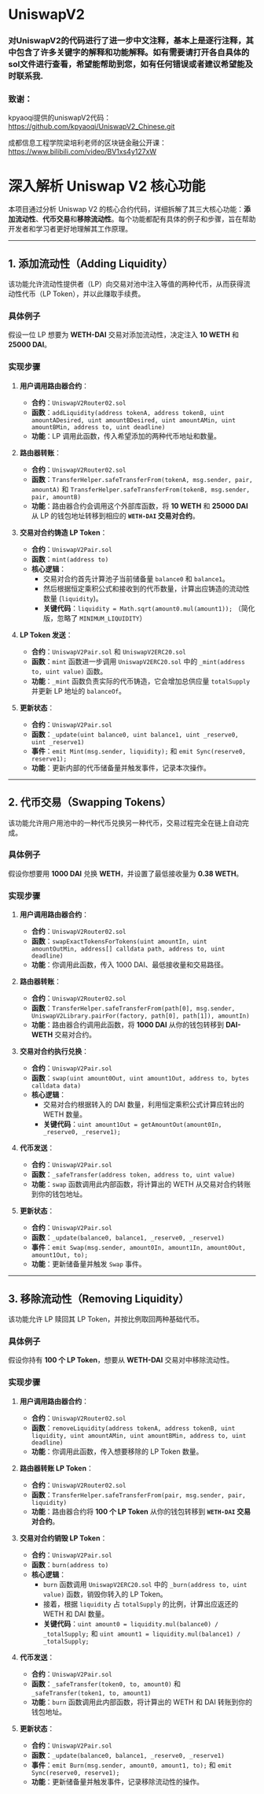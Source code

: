 # UniswapV2

### **对UniswapV2的代码进行了进一步中文注释，基本上是逐行注释，其中包含了许多关键字的解释和功能解释。如有需要请打开各自具体的sol文件进行查看，希望能帮助到您，如有任何错误或者建议希望能及时联系我**.

### 致谢：
kpyaoqi提供的uniswapV2代码：
https://github.com/kpyaoqi/UniswapV2_Chinese.git

成都信息工程学院梁培利老师的区块链金融公开课：
https://www.bilibili.com/video/BV1xs4y127xW


# 深入解析 Uniswap V2 核心功能

本项目通过分析 Uniswap V2 的核心合约代码，详细拆解了其三大核心功能：**添加流动性**、**代币交易**和**移除流动性**。每个功能都配有具体的例子和步骤，旨在帮助开发者和学习者更好地理解其工作原理。

---

## 1. 添加流动性（Adding Liquidity）

该功能允许流动性提供者（LP）向交易对池中注入等值的两种代币，从而获得流动性代币（LP Token），并以此赚取手续费。

### **具体例子**

假设一位 LP 想要为 **WETH-DAI** 交易对添加流动性，决定注入 **10 WETH** 和 **25000 DAI**。

### **实现步骤**

1.  **用户调用路由器合约**：
    * **合约**：`UniswapV2Router02.sol`
    * **函数**：`addLiquidity(address tokenA, address tokenB, uint amountADesired, uint amountBDesired, uint amountAMin, uint amountBMin, address to, uint deadline)`
    * **功能**：LP 调用此函数，传入希望添加的两种代币地址和数量。

2.  **路由器转账**：
    * **合约**：`UniswapV2Router02.sol`
    * **函数**：`TransferHelper.safeTransferFrom(tokenA, msg.sender, pair, amountA)` 和 `TransferHelper.safeTransferFrom(tokenB, msg.sender, pair, amountB)`
    * **功能**：路由器合约会调用这个外部库函数，将 **10 WETH** 和 **25000 DAI** 从 LP 的钱包地址转移到相应的 **`WETH-DAI` 交易对合约**。

3.  **交易对合约铸造 LP Token**：
    * **合约**：`UniswapV2Pair.sol`
    * **函数**：`mint(address to)`
    * **核心逻辑**：
        * 交易对合约首先计算池子当前储备量 `balance0` 和 `balance1`。
        * 然后根据恒定乘积公式和接收到的代币数量，计算出应铸造的流动性数量 (`liquidity`)。
        * **关键代码**：`liquidity = Math.sqrt(amount0.mul(amount1));` （简化版，忽略了 `MINIMUM_LIQUIDITY`）

4.  **LP Token 发送**：
    * **合约**：`UniswapV2Pair.sol` 和 `UniswapV2ERC20.sol`
    * **函数**：`mint` 函数进一步调用 `UniswapV2ERC20.sol` 中的 `_mint(address to, uint value)` 函数。
    * **功能**：`_mint` 函数负责实际的代币铸造，它会增加总供应量 `totalSupply` 并更新 LP 地址的 `balanceOf`。

5.  **更新状态**：
    * **合约**：`UniswapV2Pair.sol`
    * **函数**：`_update(uint balance0, uint balance1, uint _reserve0, uint _reserve1)`
    * **事件**：`emit Mint(msg.sender, liquidity);` 和 `emit Sync(reserve0, reserve1);`
    * **功能**：更新内部的代币储备量并触发事件，记录本次操作。

---

## 2. 代币交易（Swapping Tokens）

该功能允许用户用池中的一种代币兑换另一种代币，交易过程完全在链上自动完成。

### **具体例子**

假设你想要用 **1000 DAI** 兑换 **WETH**，并设置了最低接收量为 **0.38 WETH**。

### **实现步骤**

1.  **用户调用路由器合约**：
    * **合约**：`UniswapV2Router02.sol`
    * **函数**：`swapExactTokensForTokens(uint amountIn, uint amountOutMin, address[] calldata path, address to, uint deadline)`
    * **功能**：你调用此函数，传入 1000 DAI、最低接收量和交易路径。

2.  **路由器转账**：
    * **合约**：`UniswapV2Router02.sol`
    * **函数**：`TransferHelper.safeTransferFrom(path[0], msg.sender, UniswapV2Library.pairFor(factory, path[0], path[1]), amountIn)`
    * **功能**：路由器合约调用此函数，将 **1000 DAI** 从你的钱包转移到 **DAI-WETH** 交易对合约。

3.  **交易对合约执行兑换**：
    * **合约**：`UniswapV2Pair.sol`
    * **函数**：`swap(uint amount0Out, uint amount1Out, address to, bytes calldata data)`
    * **核心逻辑**：
        * 交易对合约根据转入的 DAI 数量，利用恒定乘积公式计算应转出的 WETH 数量。
        * **关键代码**：`uint amount1Out = getAmountOut(amount0In, _reserve0, _reserve1);`

4.  **代币发送**：
    * **合约**：`UniswapV2Pair.sol`
    * **函数**：`_safeTransfer(address token, address to, uint value)`
    * **功能**：`swap` 函数调用此内部函数，将计算出的 WETH 从交易对合约转账到你的钱包地址。

5.  **更新状态**：
    * **合约**：`UniswapV2Pair.sol`
    * **函数**：`_update(balance0, balance1, _reserve0, _reserve1)`
    * **事件**：`emit Swap(msg.sender, amount0In, amount1In, amount0Out, amount1Out, to);`
    * **功能**：更新储备量并触发 `Swap` 事件。

---

## 3. 移除流动性（Removing Liquidity）

该功能允许 LP 赎回其 LP Token，并按比例取回两种基础代币。

### **具体例子**

假设你持有 **100 个 LP Token**，想要从 **WETH-DAI** 交易对中移除流动性。

### **实现步骤**

1.  **用户调用路由器合约**：
    * **合约**：`UniswapV2Router02.sol`
    * **函数**：`removeLiquidity(address tokenA, address tokenB, uint liquidity, uint amountAMin, uint amountBMin, address to, uint deadline)`
    * **功能**：你调用此函数，传入想要移除的 LP Token 数量。

2.  **路由器转账 LP Token**：
    * **合约**：`UniswapV2Router02.sol`
    * **函数**：`TransferHelper.safeTransferFrom(pair, msg.sender, pair, liquidity)`
    * **功能**：路由器合约将 **100 个 LP Token** 从你的钱包转移到 **`WETH-DAI` 交易对合约**。

3.  **交易对合约销毁 LP Token**：
    * **合约**：`UniswapV2Pair.sol`
    * **函数**：`burn(address to)`
    * **核心逻辑**：
        * `burn` 函数调用 `UniswapV2ERC20.sol` 中的 `_burn(address to, uint value)` 函数，销毁你转入的 LP Token。
        * 接着，根据 `liquidity` 占 `totalSupply` 的比例，计算出应返还的 WETH 和 DAI 数量。
        * **关键代码**：`uint amount0 = liquidity.mul(balance0) / _totalSupply;` 和 `uint amount1 = liquidity.mul(balance1) / _totalSupply;`

4.  **代币发送**：
    * **合约**：`UniswapV2Pair.sol`
    * **函数**：`_safeTransfer(token0, to, amount0)` 和 `_safeTransfer(token1, to, amount1)`
    * **功能**：`burn` 函数调用此内部函数，将计算出的 WETH 和 DAI 转账到你的钱包地址。

5.  **更新状态**：
    * **合约**：`UniswapV2Pair.sol`
    * **函数**：`_update(balance0, balance1, _reserve0, _reserve1)`
    * **事件**：`emit Burn(msg.sender, amount0, amount1, to);` 和 `emit Sync(reserve0, reserve1);`
    * **功能**：更新储备量并触发事件，记录移除流动性的操作。



